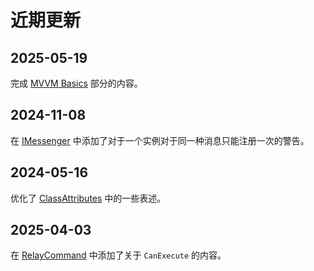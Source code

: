 # 近期更新

## 2025-05-19

完成 [MVVM Basics](./MVVM%20Basics/Model%20vs.%20ViewModel.md) 部分的内容。

## 2024-11-08

在 [IMessenger](./Messengers/IMessenger.md) 中添加了对于一个实例对于同一种消息只能注册一次的警告。

## 2024-05-16

优化了 [ClassAttributes](./Source%20Generator/ClassAttributes.md) 中的一些表述。

## 2025-04-03

在 [RelayCommand](./RelayCommand/RelayCommand.md) 中添加了关于 `CanExecute` 的内容。
